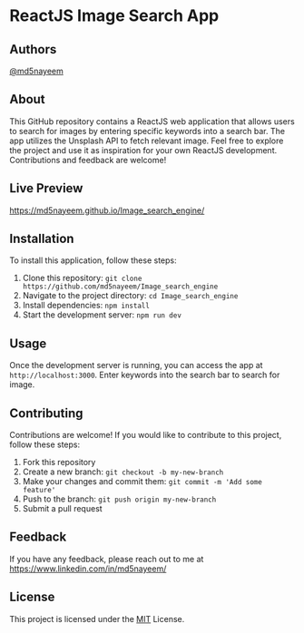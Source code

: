 # ReactJS Image Search App

## Authors

 [@md5nayeem](https://www.github.com/md5nayeem)

## About

This GitHub repository contains a ReactJS web application that allows users to search for images by entering specific keywords into a search bar. The app utilizes the Unsplash API to fetch relevant image. Feel free to explore the project and use it as inspiration for your own ReactJS development. Contributions and feedback are welcome! 


## Live Preview

https://md5nayeem.github.io/Image_search_engine/


## Installation

To install this application, follow these steps:

1. Clone this repository: `git clone https://github.com/md5nayeem/Image_search_engine`
2. Navigate to the project directory: `cd Image_search_engine`
3. Install dependencies: `npm install`
4. Start the development server: `npm run dev`

## Usage

Once the development server is running, you can access the app at `http://localhost:3000`. Enter keywords into the search bar to search for image.

## Contributing

Contributions are welcome! If you would like to contribute to this project, follow these steps:

1. Fork this repository
2. Create a new branch: `git checkout -b my-new-branch`
3. Make your changes and commit them: `git commit -m 'Add some feature'`
4. Push to the branch: `git push origin my-new-branch`
5. Submit a pull request

## Feedback

If you have any feedback, please reach out to me at https://www.linkedin.com/in/md5nayeem/


## License

This project is licensed under the [MIT](LICENSE) License.